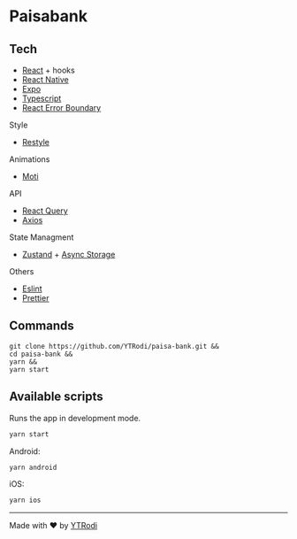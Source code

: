 # Paisabank

## Tech
* [React](https://beta.reactjs.org/) + hooks
* [React Native](https://reactnative.dev/)
* [Expo](https://expo.dev/)
* [Typescript](https://www.typescriptlang.org/)
* [React Error Boundary](https://www.npmjs.com/package/react-error-boundary)

Style
* [Restyle](https://github.com/Shopify/restyle)

Animations
* [Moti](https://moti.fyi/)

API 
* [React Query](https://react-query.tanstack.com/)
* [Axios](https://axios-http.com/docs/intro)

State Managment
* [Zustand](https://github.com/pmndrs/zustand) + [Async Storage](https://github.com/react-native-async-storage/async-storage)

Others
* [Eslint](https://eslint.org/)
* [Prettier](https://prettier.io/)

## Commands
    git clone https://github.com/YTRodi/paisa-bank.git &&
    cd paisa-bank &&
    yarn &&
    yarn start

## Available scripts
Runs the app in development mode.
```sh		
yarn start
  ```
Android:
```sh		
yarn android
  ```
iOS:
```sh		
yarn ios
  ```
 
---
Made with ❤️ by [YTRodi](https://github.com/YTRodi)
